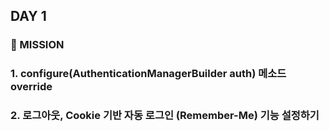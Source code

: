 ## DAY 1
### 🎁 MISSION
### 1. configure(AuthenticationManagerBuilder auth) 메소드 override
### 2. 로그아웃, Cookie 기반 자동 로그인 (Remember-Me) 기능 설정하기